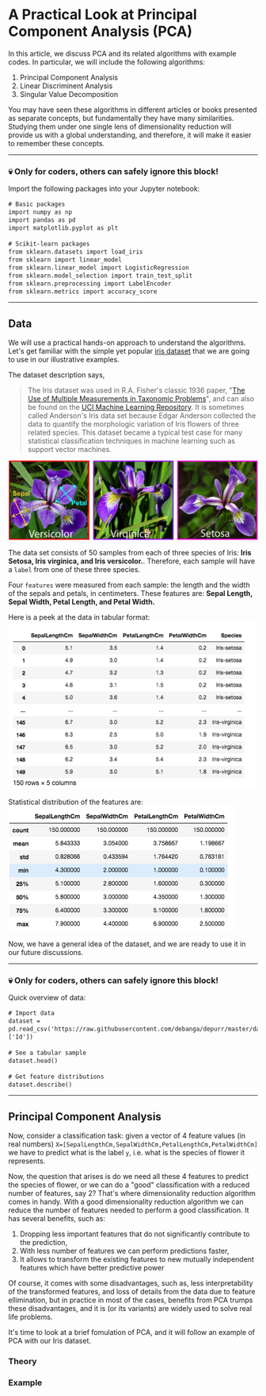# A Practical Look at Principal Component Analysis (PCA)

In this article, we discuss PCA and its related algorithms with example codes. In particular, we will include the following algorithms:
1. Principal Component Analysis
2. Linear Discriminent Analysis
3. Singular Value Decomposition

You may have seen these algorithms in different articles or books presented as separate concepts, but fundamentally they have many similarities. Studying them under one single lens of dimensionality reduction will provide us with a global understanding, and therefore, it will make it easier to remember these concepts.

---
### 💀 Only for coders, others can safely ignore this block! 

Import the following packages into your Jupyter notebook:
 
```
# Basic packages
import numpy as np
import pandas as pd 
import matplotlib.pyplot as plt
 
# Scikit-learn packages
from sklearn.datasets import load_iris
from sklearn import linear_model
from sklearn.linear_model import LogisticRegression
from sklearn.model_selection import train_test_split
from sklearn.preprocessing import LabelEncoder
from sklearn.metrics import accuracy_score
```
---

## Data

We will use a practical hands-on approach to understand the algorithms. Let's get familiar with the simple yet popular [iris dataset](https://www.kaggle.com/arshid/iris-flower-dataset) that we are going to use in our illustrative examples.

The dataset description says,
> The Iris dataset was used in R.A. Fisher's classic 1936 paper, "[The Use of Multiple Measurements in Taxonomic Problems](http://rcs.chemometrics.ru/Tutorials/classification/Fisher.pdf)", and can also be found on the [UCI Machine Learning Repository](http://archive.ics.uci.edu/ml/). It is sometimes called Anderson's Iris data set because Edgar Anderson collected the data to quantify the morphologic variation of Iris flowers of three related species. This dataset became a typical test case for many statistical classification techniques in machine learning such as support vector machines.

![](https://raw.githubusercontent.com/debanga/depurr/master/images/iris.png)

The data set consists of 50 samples from each of three species of Iris: **Iris Setosa, Iris virginica, and Iris versicolor.**. Therefore, each sample will have a ```label``` from one of these three species.

Four ```features``` were measured from each sample: the length and the width of the sepals and petals, in centimeters. These features are: **Sepal Length, Sepal Width, Petal Length, and Petal Width.**

Here is a peek at the data in tabular format:
![](https://raw.githubusercontent.com/debanga/depurr/master/images/iris-table.png)

Statistical distribution of the features are:
![](https://raw.githubusercontent.com/debanga/depurr/master/images/iris-dist.png)

Now, we have a general idea of the dataset, and we are ready to use it in our future discussions.


---
### 💀 Only for coders, others can safely ignore this block! 

Quick overview of data:
 
```
# Import data
dataset = pd.read_csv('https://raw.githubusercontent.com/debanga/depurr/master/datasets/Iris.csv').drop(columns=['Id'])

# See a tabular sample
dataset.head()

# Get feature distributions
dataset.describe()
```
---

## Principal Component Analysis

Now, consider a classification task: given a vector of 4 feature values (in real numbers) ```X=[SepalLengthCm,SepalWidthCm,PetalLengthCm,PetalWidthCm]``` we have to predict what is the label ```y```, i.e. what is the species of flower it represents.  

Now, the question that arises is do we need all these 4 features to predict the species of flower, or we can do a "good" classification with a reduced number of features, say 2? That's where dimensionality reduction algorithm comes in handy. With a good dimensionality reduction algorithm we can reduce the number of features needed to perform a good classification. It has several benefits, such as:

1. Dropping less important features that do not significantly contribute to the prediction,
2. With less number of features we can perform predictions faster,
3. It allows to transform the existing features to new mutually independent features which have better predictive power

Of course, it comes with some disadvantages, such as, less interpretability of the transformed features, and loss of details from the data due to feature ellimination, but in practice in most of the cases, benefits from PCA trumps these disadvantages, and it is (or its variants) are widely used to solve real life problems. 

It's time to look at a brief fomulation of PCA, and it will follow an example of PCA with our Iris dataset.

### Theory


### Example
